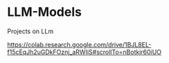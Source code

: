 # LLM-Models
Projects on LLm

https://colab.research.google.com/drive/1BJL8EL-f15cEqJh2uGDkFOznj_aRWIiS#scrollTo=nBotkjr60iUO

